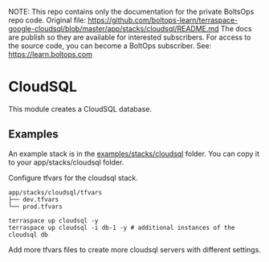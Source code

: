 <!-- note marker start -->
NOTE: This repo contains only the documentation for the private BoltsOps repo code.
Original file: https://github.com/boltops-learn/terraspace-google-cloudsql/blob/master/app/stacks/cloudsql/README.md
The docs are publish so they are available for interested subscribers.
For access to the source code, you can become a BoltOps subscriber.
See: https://learn.boltops.com

<!-- note marker end -->

# CloudSQL

This module creates a CloudSQL database.

## Examples

An example stack is in the [examples/stacks/cloudsql](examples/stacks/cloudsql) folder. You can copy it to your app/stacks/cloudsql folder.

Configure tfvars for the cloudsql stack.

    app/stacks/cloudsql/tfvars
    ├── dev.tfvars
    └── prod.tfvars

    terraspace up cloudsql -y
    terraspace up cloudsql -i db-1 -y # additional instances of the cloudsql db

Add more tfvars files to create more cloudsql servers with different settings.

